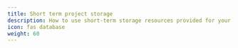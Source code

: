 ```yaml
---
title: Short term project storage
description: How to use short-term storage resources provided for your project
icon: fas database
weight: 60
---
```


